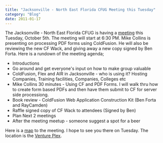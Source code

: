 ```yaml
---
title: "Jacksonville - North East Florida CFUG Meeting this Tuesday"
category: "Blog"
date: 2011-01-17
---
```



The Jacksonville - North East Florida CFUG is having a [meeting](http://jaxfusion.groups.adobe.com/index.cfm?event=post.display&postid=30997) this Tuesday, October 5th. The meeting will start at 6:30 PM. Mike Collins is presenting on processing PDF forms using ColdFusion. He will also be reviewing the new CF Wack, and giving away a new copy signed by Ben Forta. Here is a rundown of the meeting agenda;

*   Introductions
*   Go around and get everyone's input on how to make group valuable
*   ColdFusion, Flex and AIR in Jacksonville - who is using it? Hosting Companies, Training facilities, Companies, Colleges etc
*   Mike Collins 30 minutes - Using CF and PDF Forms. I will walk thru how to create form based PDFs and then have them submit to CF for server side processiong.
*   Book review - ColdFusion Web Application Construction Kit (Ben Forta and RayCamden)
*   Raffle signed copy of CF Wack to attendees (Signed by Ben)
*   Plan Next 2 meetings
*   After the meeting meetup - someone suggest a spot for a beer

Here is a [map](http://maps.google.com/maps?q=7235%20Bonneval%20Road%2C%20Jacksonville%2C%20FL%2032256) to the meeting. I hope to see you there on Tuesday. The location is the [Venture Plex](http://www.usventureplex.com/).